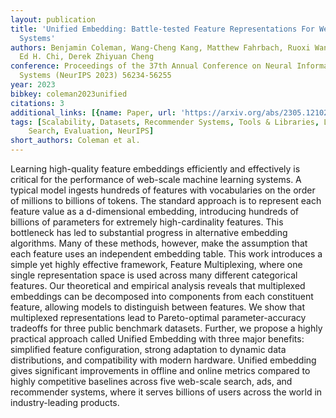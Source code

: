 ```yaml
---
layout: publication
title: 'Unified Embedding: Battle-tested Feature Representations For Web-scale ML
  Systems'
authors: Benjamin Coleman, Wang-Cheng Kang, Matthew Fahrbach, Ruoxi Wang, Lichan Hong,
  Ed H. Chi, Derek Zhiyuan Cheng
conference: Proceedings of the 37th Annual Conference on Neural Information Processing
  Systems (NeurIPS 2023) 56234-56255
year: 2023
bibkey: coleman2023unified
citations: 3
additional_links: [{name: Paper, url: 'https://arxiv.org/abs/2305.12102'}]
tags: [Scalability, Datasets, Recommender Systems, Tools & Libraries, Large-Scale
    Search, Evaluation, NeurIPS]
short_authors: Coleman et al.
---
```

Learning high-quality feature embeddings efficiently and effectively is
critical for the performance of web-scale machine learning systems. A typical
model ingests hundreds of features with vocabularies on the order of millions
to billions of tokens. The standard approach is to represent each feature value
as a d-dimensional embedding, introducing hundreds of billions of parameters
for extremely high-cardinality features. This bottleneck has led to substantial
progress in alternative embedding algorithms. Many of these methods, however,
make the assumption that each feature uses an independent embedding table. This
work introduces a simple yet highly effective framework, Feature Multiplexing,
where one single representation space is used across many different categorical
features. Our theoretical and empirical analysis reveals that multiplexed
embeddings can be decomposed into components from each constituent feature,
allowing models to distinguish between features. We show that multiplexed
representations lead to Pareto-optimal parameter-accuracy tradeoffs for three
public benchmark datasets. Further, we propose a highly practical approach
called Unified Embedding with three major benefits: simplified feature
configuration, strong adaptation to dynamic data distributions, and
compatibility with modern hardware. Unified embedding gives significant
improvements in offline and online metrics compared to highly competitive
baselines across five web-scale search, ads, and recommender systems, where it
serves billions of users across the world in industry-leading products.
